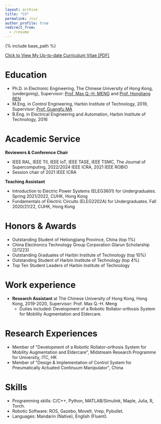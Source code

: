 ```yaml
---
layout: archive
title: "CV"
permalink: /cv/
author_profile: true
redirect_from:
  - /resume
---
```


{% include base_path %}

[Click to View My Up-to-date Curriculum Vitae [PDF]](/files/cv.pdf) 

Education
======
* Ph.D. in Electronic Engineering, The Chinese University of Hong Kong, (undergoing), Supervisor: [Prof. Max Q.-H. MENG](https://www.ee.cuhk.edu.hk/~qhmeng/) and [Prof. Hongliang REN](https://www.ee.cuhk.edu.hk/en-gb/people/academic-staff/professors/prof-ren-hongliang)
* M.Eng. in Control Engineering, Harbin Institute of Technology, 2019, Supervisor: [Prof. Guangfu MA](http://homepage.hit.edu.cn/maguangfu)
* B.Eng. in Electrical Engineering and Automation, Harbin Institute of Technology, 2016


Academic Service
======
**Reviewers & Conference Chair**
- IEEE RAL, IEEE TII, IEEE IoT, IEEE TASE, IEEE TSMC, The Journal of Supercomputing, 2022/2024 IEEE ICRA, 2021 IEEE ROBIO
- Session chair of 2021 IEEE ICRA

**Teaching Assistant**
- Introduction to Electric Power Systems (ELEG3601) for Undergraduates. Spring 2021/2022, CUHK, Hong Kong
- Fundamentals of Electric Circuits (ELEG2202A) for Undergraduates. Fall 2020/21/22, CUHK, Hong Kong

Honors & Awards
======
- Outstanding Student of Heilongjiang Province, China (top 1%)
- China Electronics Technology Group Corporation Glarun Scholarship (2/1223)
- Outstanding Graduates of Harbin Institute of Technology (top 10%)
- Outstanding Student of Harbin Institute of Technology (top 4%)
- Top Ten Student Leaders of Harbin Institute of Technology


Work experience
======
* **Research Assistant** at The Chinese University of Hong Kong, Hong Kong, 2019-2020, Supervisor: Prof. Max Q.-H. Meng
  * Duties included: Development of a Robotic Rollator-orthosis System for Mobility Augmentation and Eldercare. 

<!--* **Intern** at 2012 Lab, Huawei Technologies Co. Ltd., Shenzhen, 05/2021 – 09/2021, Mentor: Dr. Chen Chen
  * Duties included: Develop the learning-based motion planner for the mobile manipulator. -->
 
 
Research Experiences
=======
- Member of "Development of a Robotic Rollator-orthosis System for Mobility Augmentation and Eldercare", Midstream Research Programme for University, ITC, HK 
- Member of "Design & Implementation of Control System for Pneumatically Actuated Continuum Manipulator", China 

Skills
======
* Programming skills: C/C++, Python, MATLAB/Simulink, Maple, Julia, R, Torch.
* Robotic Software: ROS, Gazebo, MoveIt, Vrep, Pybullet.
* Languages: Mandarin (Native), English (Fluent).
